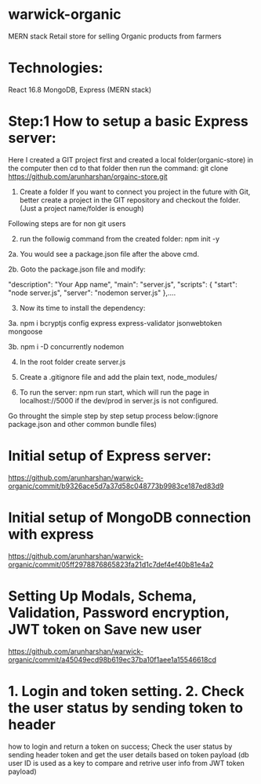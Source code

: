 # warwick-organic

MERN stack Retail store for selling Organic products from farmers

# Technologies:

React 16.8 MongoDB, Express (MERN stack)

# Step:1 How to setup a basic Express server:

Here I created a GIT project first and created a local folder(organic-store) in the computer then cd to that folder then run the command: git clone https://github.com/arunharshan/orgainc-store.git

1. Create a folder
   If you want to connect you project in the future with Git, better create a project in the GIT repository and checkout the folder. (Just a project name/folder is enough)

Following steps are for non git users

2. run the followig command from the created folder: npm init -y

2a. You would see a package.json file after the above cmd.

2b. Goto the package.json file and modify:

"description": "Your App name", "main": "server.js", "scripts": { "start": "node server.js", "server": "nodemon server.js" },....

3. Now its time to install the dependency:

3a. npm i bcryptjs config express express-validator jsonwebtoken mongoose

3b. npm i -D concurrently nodemon

4. In the root folder create server.js

5. Create a .gitignore file and add the plain text, node_modules/

6. To run the server: npm run start, which will run the page in localhost://5000 if the dev/prod in server.js is not configured.

Go throught the simple step by step setup process below:(ignore package.json and other common bundle files)

# Initial setup of Express server:

https://github.com/arunharshan/warwick-organic/commit/b9326ace5d7a37d58c048773b9983ce187ed83d9

# Initial setup of MongoDB connection with express

https://github.com/arunharshan/warwick-organic/commit/05ff2978876865823fa21d1c7def4ef40b81e4a2

# Setting Up Modals, Schema, Validation, Password encryption, JWT token on Save new user

https://github.com/arunharshan/warwick-organic/commit/a45049ecd98b619ec37ba10f1aee1a15546618cd

# 1. Login and token setting. 2. Check the user status by sending token to header

how to login and return a token on success;
Check the user status by sending header token and get the user details based on token payload (db user ID is used as a key to compare and retrive user info from JWT token payload)
